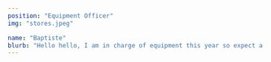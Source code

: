 ```yaml
---
position: "Equipment Officer"
img: "stores.jpeg"

name: "Baptiste"
blurb: "Hello hello, I am in charge of equipment this year so expect a low survival rate amongst freshers. I am an eternal Imperial student (5 years and counting...) so feel free to ask me anything! See you soon "
---
```

